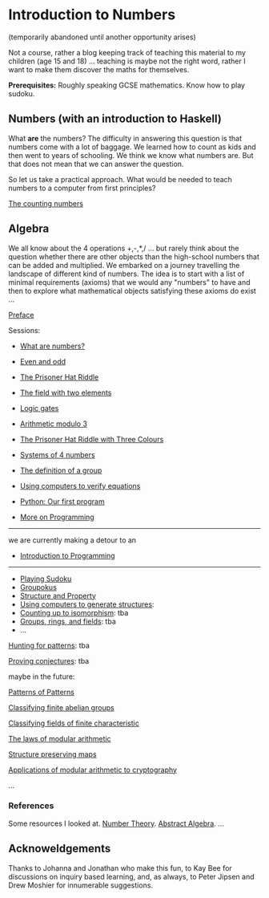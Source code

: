 # Introduction to Numbers

(temporarily abandoned until another opportunity arises)

Not a course, rather a blog keeping track of teaching this material to my children (age 15 and 18)  ... teaching is maybe not the right word, rather I want to make them discover the maths for themselves.

**Prerequisites:** Roughly speaking GCSE mathematics. Know how to play sudoku.


## Numbers (with an introduction to Haskell)

What **are** the numbers? The difficulty in answering this question is that numbers come with a lot of baggage. We learned how to count as kids and then went to years of schooling. We think we know what numbers are. But that does not mean that we can answer the question.

So let us take a practical approach. What would be needed to teach numbers to a computer from first principles? 

[The counting numbers]()  



## Algebra 

We all know about the 4 operations +,-,*,/ ... but rarely think about the question whether there are other objects than the high-school numbers that can be added and multiplied. We embarked on a journey travelling the landscape of different kind of numbers. The idea is to start with a list of minimal requirements (axioms) that we would any "numbers" to have and then to explore what mathematical objects satisfying these axioms do exist ...

[Preface](preface.md)

Sessions:

- [What are numbers?](https://hackmd.io/@alexhkurz/ByKQ3EGiU)
- [Even and odd](https://hackmd.io/@alexhkurz/HykB3VPhU)
- [The Prisoner Hat Riddle](https://hackmd.io/@alexhkurz/SkmIqZ4JD)
- [The field with two elements](https://hackmd.io/@alexhkurz/HyzjN3qsI)
- [Logic gates](https://hackmd.io/@alexhkurz/H1R58bVyD)
- [Arithmetic modulo 3](https://hackmd.io/@alexhkurz/SyJCHSMs8)
- [The Prisoner Hat Riddle with Three Colours](https://hackmd.io/@alexhkurz/B1UDo-VyD)
- [Systems of 4 numbers](https://hackmd.io/@alexhkurz/SJZTQ9moL)
- [The definition of a group](https://hackmd.io/@alexhkurz/BJKTIKaoU)
- [Using computers to verify equations](https://hackmd.io/@alexhkurz/r1Gdg_EoU)
- [Python: Our first program](https://hackmd.io/@alexhkurz/Bk2c2C2oL)

- [More on Programming](https://github.com/alexhkurz/introduction-to-programming/blob/master/README.md)

---

we are currently making a detour to an 

- [Introduction to Programming](https://github.com/alexhkurz/introduction-to-programming/blob/master/README.md)

---

- [Playing Sudoku](https://hackmd.io/@alexhkurz/B1w9oSPiL)
- [Groupokus](https://hackmd.io/@alexhkurz/S1xSrvwjL)
- [Structure and Property](https://hackmd.io/@alexhkurz/S17OoT2oI)
- [Using computers to generate structures](): 
- [Counting up to isomorphism](): tba
- [Groups, rings, and fields](): tba
- ...

[Hunting for patterns](): tba

[Proving conjectures](): tba

maybe in the future:

[Patterns of Patterns]() 

[Classifying finite abelian groups](http://abstract.ups.edu/aata/section-finite-abelian-groups.html)

[Classifying fields of finite characteristic]()

[The laws of modular arithmetic]()

[Structure preserving maps]()

[Applications of modular arithmetic to cryptography]()

...

### References

Some resources I looked at. [Number Theory](http://faculty.bard.edu/~belk/math318/). [Abstract Algebra](http://abstract.ups.edu/aata/section-finite-abelian-groups.html). ...

## Acknoweldgements

Thanks to Johanna and Jonathan who make this fun, to Kay Bee for discussions on inquiry based learning, and, as always, to Peter Jipsen and Drew Moshier for innumerable suggestions.
